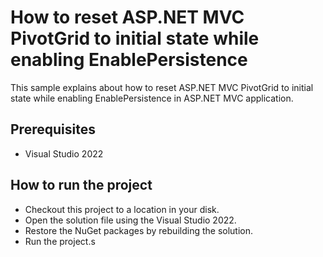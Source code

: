 # How to reset ASP.NET MVC PivotGrid to initial state while enabling EnablePersistence

This sample explains about how to reset ASP.NET MVC PivotGrid to initial state while enabling EnablePersistence in ASP.NET MVC application.

## Prerequisites

* Visual Studio 2022

## How to run the project

* Checkout this project to a location in your disk.
* Open the solution file using the Visual Studio 2022.
* Restore the NuGet packages by rebuilding the solution.
* Run the project.s